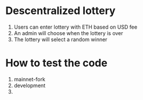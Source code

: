# Descentralized lottery

1. Users can enter lottery with ETH based on USD fee
2. An admin will choose when the lottery is over
3. The lottery will select a random winner

# How to test the code
1. mainnet-fork
2. development
3. 